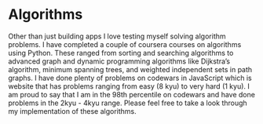 # Algorithms
Other than just building apps I love testing myself solving algorithm problems. I have completed a couple of coursera courses on algorithms using Python. These ranged from sorting and searching algorithms to advanced graph and dynamic programming algorithms like Dijkstra’s algorithm, minimum spanning trees, and weighted independent sets in path graphs. I have done plenty of problems on codewars in JavaScript which is website that has problems ranging from easy (8 kyu) to very hard (1 kyu). I am proud to say that I am in the 98th percentile on codewars and have done problems in the 2kyu - 4kyu range. Please feel free to take a look through my implementation of these algorithms.
